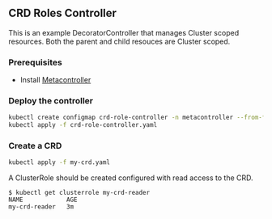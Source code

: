 ## CRD Roles Controller

This is an example DecoratorController that manages Cluster scoped resources.
Both the parent and child resouces are Cluster scoped.

### Prerequisites

* Install [Metacontroller](https://github.com/metacontroller/metacontroller)

### Deploy the controller

```sh
kubectl create configmap crd-role-controller -n metacontroller --from-file=sync.py
kubectl apply -f crd-role-controller.yaml
```

### Create a CRD

```sh
kubectl apply -f my-crd.yaml
```

A ClusterRole should be created configured with read access to the CRD.

```console
$ kubectl get clusterrole my-crd-reader
NAME            AGE
my-crd-reader   3m
```

